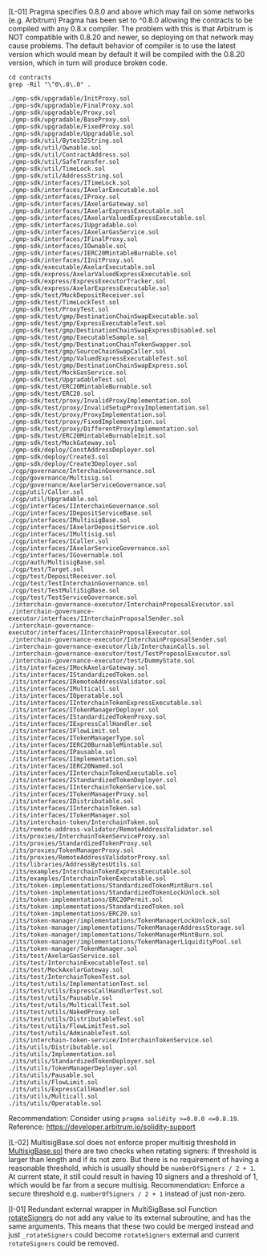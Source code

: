 [L-01] Pragma specifies 0.8.0 and above which may fail on some networks (e.g. Arbitrum)
Pragma has been set to ^0.8.0 allowing the contracts to be compiled with any 0.8.x compiler. The problem with this is that Arbitrum is NOT compatible with 0.8.20 and newer, so deploying on that network may cause problems. The default behavior of compiler is to use the latest version which would mean by default it will be compiled with the 0.8.20 version, which in turn will produce broken code.
```
cd contracts
grep -Ril "\^0\.8\.0" .

./gmp-sdk/upgradable/InitProxy.sol
./gmp-sdk/upgradable/FinalProxy.sol
./gmp-sdk/upgradable/Proxy.sol
./gmp-sdk/upgradable/BaseProxy.sol
./gmp-sdk/upgradable/FixedProxy.sol
./gmp-sdk/upgradable/Upgradable.sol
./gmp-sdk/util/Bytes32String.sol
./gmp-sdk/util/Ownable.sol
./gmp-sdk/util/ContractAddress.sol
./gmp-sdk/util/SafeTransfer.sol
./gmp-sdk/util/TimeLock.sol
./gmp-sdk/util/AddressString.sol
./gmp-sdk/interfaces/ITimeLock.sol
./gmp-sdk/interfaces/IAxelarExecutable.sol
./gmp-sdk/interfaces/IProxy.sol
./gmp-sdk/interfaces/IAxelarGateway.sol
./gmp-sdk/interfaces/IAxelarExpressExecutable.sol
./gmp-sdk/interfaces/IAxelarValuedExpressExecutable.sol
./gmp-sdk/interfaces/IUpgradable.sol
./gmp-sdk/interfaces/IAxelarGasService.sol
./gmp-sdk/interfaces/IFinalProxy.sol
./gmp-sdk/interfaces/IOwnable.sol
./gmp-sdk/interfaces/IERC20MintableBurnable.sol
./gmp-sdk/interfaces/IInitProxy.sol
./gmp-sdk/executable/AxelarExecutable.sol
./gmp-sdk/express/AxelarValuedExpressExecutable.sol
./gmp-sdk/express/ExpressExecutorTracker.sol
./gmp-sdk/express/AxelarExpressExecutable.sol
./gmp-sdk/test/MockDepositReceiver.sol
./gmp-sdk/test/TimeLockTest.sol
./gmp-sdk/test/ProxyTest.sol
./gmp-sdk/test/gmp/DestinationChainSwapExecutable.sol
./gmp-sdk/test/gmp/ExpressExecutableTest.sol
./gmp-sdk/test/gmp/DestinationChainSwapExpressDisabled.sol
./gmp-sdk/test/gmp/ExecutableSample.sol
./gmp-sdk/test/gmp/DestinationChainTokenSwapper.sol
./gmp-sdk/test/gmp/SourceChainSwapCaller.sol
./gmp-sdk/test/gmp/ValuedExpressExecutableTest.sol
./gmp-sdk/test/gmp/DestinationChainSwapExpress.sol
./gmp-sdk/test/MockGasService.sol
./gmp-sdk/test/UpgradableTest.sol
./gmp-sdk/test/ERC20MintableBurnable.sol
./gmp-sdk/test/ERC20.sol
./gmp-sdk/test/proxy/InvalidProxyImplementation.sol
./gmp-sdk/test/proxy/InvalidSetupProxyImplementation.sol
./gmp-sdk/test/proxy/ProxyImplementation.sol
./gmp-sdk/test/proxy/FixedImplementation.sol
./gmp-sdk/test/proxy/DifferentProxyImplementation.sol
./gmp-sdk/test/ERC20MintableBurnableInit.sol
./gmp-sdk/test/MockGateway.sol
./gmp-sdk/deploy/ConstAddressDeployer.sol
./gmp-sdk/deploy/Create3.sol
./gmp-sdk/deploy/Create3Deployer.sol
./cgp/governance/InterchainGovernance.sol
./cgp/governance/Multisig.sol
./cgp/governance/AxelarServiceGovernance.sol
./cgp/util/Caller.sol
./cgp/util/Upgradable.sol
./cgp/interfaces/IInterchainGovernance.sol
./cgp/interfaces/IDepositServiceBase.sol
./cgp/interfaces/IMultisigBase.sol
./cgp/interfaces/IAxelarDepositService.sol
./cgp/interfaces/IMultisig.sol
./cgp/interfaces/ICaller.sol
./cgp/interfaces/IAxelarServiceGovernance.sol
./cgp/interfaces/IGovernable.sol
./cgp/auth/MultisigBase.sol
./cgp/test/Target.sol
./cgp/test/DepositReceiver.sol
./cgp/test/TestInterchainGovernance.sol
./cgp/test/TestMultiSigBase.sol
./cgp/test/TestServiceGovernance.sol
./interchain-governance-executor/InterchainProposalExecutor.sol
./interchain-governance-executor/interfaces/IInterchainProposalSender.sol
./interchain-governance-executor/interfaces/IInterchainProposalExecutor.sol
./interchain-governance-executor/InterchainProposalSender.sol
./interchain-governance-executor/lib/InterchainCalls.sol
./interchain-governance-executor/test/TestProposalExecutor.sol
./interchain-governance-executor/test/DummyState.sol
./its/interfaces/IMockAxelarGateway.sol
./its/interfaces/IStandardizedToken.sol
./its/interfaces/IRemoteAddressValidator.sol
./its/interfaces/IMulticall.sol
./its/interfaces/IOperatable.sol
./its/interfaces/IInterchainTokenExpressExecutable.sol
./its/interfaces/ITokenManagerDeployer.sol
./its/interfaces/IStandardizedTokenProxy.sol
./its/interfaces/IExpressCallHandler.sol
./its/interfaces/IFlowLimit.sol
./its/interfaces/ITokenManagerType.sol
./its/interfaces/IERC20BurnableMintable.sol
./its/interfaces/IPausable.sol
./its/interfaces/IImplementation.sol
./its/interfaces/IERC20Named.sol
./its/interfaces/IInterchainTokenExecutable.sol
./its/interfaces/IStandardizedTokenDeployer.sol
./its/interfaces/IInterchainTokenService.sol
./its/interfaces/ITokenManagerProxy.sol
./its/interfaces/IDistributable.sol
./its/interfaces/IInterchainToken.sol
./its/interfaces/ITokenManager.sol
./its/interchain-token/InterchainToken.sol
./its/remote-address-validator/RemoteAddressValidator.sol
./its/proxies/InterchainTokenServiceProxy.sol
./its/proxies/StandardizedTokenProxy.sol
./its/proxies/TokenManagerProxy.sol
./its/proxies/RemoteAddressValidatorProxy.sol
./its/libraries/AddressBytesUtils.sol
./its/examples/InterchainTokenExpressExecutable.sol
./its/examples/InterchainTokenExecutable.sol
./its/token-implementations/StandardizedTokenMintBurn.sol
./its/token-implementations/StandardizedTokenLockUnlock.sol
./its/token-implementations/ERC20Permit.sol
./its/token-implementations/StandardizedToken.sol
./its/token-implementations/ERC20.sol
./its/token-manager/implementations/TokenManagerLockUnlock.sol
./its/token-manager/implementations/TokenManagerAddressStorage.sol
./its/token-manager/implementations/TokenManagerMintBurn.sol
./its/token-manager/implementations/TokenManagerLiquidityPool.sol
./its/token-manager/TokenManager.sol
./its/test/AxelarGasService.sol
./its/test/InterchainExecutableTest.sol
./its/test/MockAxelarGateway.sol
./its/test/InterchainTokenTest.sol
./its/test/utils/ImplementationTest.sol
./its/test/utils/ExpressCallHandlerTest.sol
./its/test/utils/Pausable.sol
./its/test/utils/MulticallTest.sol
./its/test/utils/NakedProxy.sol
./its/test/utils/DistributableTest.sol
./its/test/utils/FlowLimitTest.sol
./its/test/utils/AdminableTest.sol
./its/interchain-token-service/InterchainTokenService.sol
./its/utils/Distributable.sol
./its/utils/Implementation.sol
./its/utils/StandardizedTokenDeployer.sol
./its/utils/TokenManagerDeployer.sol
./its/utils/Pausable.sol
./its/utils/FlowLimit.sol
./its/utils/ExpressCallHandler.sol
./its/utils/Multicall.sol
./its/utils/Operatable.sol
```

Recommendation: Consider using `pragma solidity >=0.8.0 <=0.8.19`. Reference: https://developer.arbitrum.io/solidity-support


[L-02] MultisigBase.sol does not enforce proper multisig threshold
in [MultisigBase.sol](https://github.com/code-423n4/2023-07-axelar/blob/2f9b234bb8222d5fbe934beafede56bfb4522641/contracts/cgp/auth/MultisigBase.sol#L159-L161) there are two checks when retating signers: if threshold is larger than length and if its not zero. But there is no requirement of having a reasonable threshold, which is usually should be `numberOfSigners / 2 + 1`. At current state, it still could result in having 10 signers and a threshold of 1, which would be far from a secure multisig.
Recommendation: Enforce a secure threshold e.g. `numberOfSigners / 2 + 1` instead of just non-zero.


[I-01] Redundant external wrapper in MultiSigBase.sol
Function [rotateSigners](https://github.com/code-423n4/2023-07-axelar/blob/2f9b234bb8222d5fbe934beafede56bfb4522641/contracts/cgp/auth/MultisigBase.sol#L142) do not add any value to its external subroutine, and has the same arguments. This means that these two could be merged instead and just `_rotateSigners` could become `rotateSigners` external and current `rotateSigners` could be removed.

